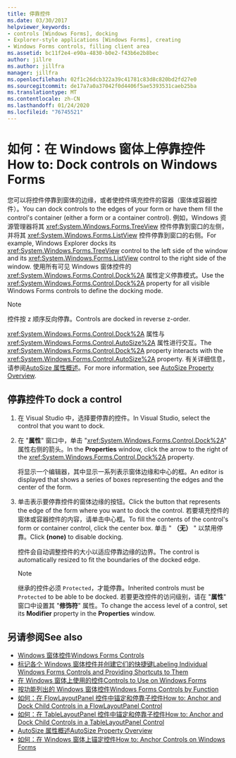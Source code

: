 ```yaml
---
title: 停靠控件
ms.date: 03/30/2017
helpviewer_keywords:
- controls [Windows Forms], docking
- Explorer-style applications [Windows Forms], creating
- Windows Forms controls, filling client area
ms.assetid: bc11f2e4-e90a-4830-b0e2-f43b6e2b8bec
author: jillre
ms.author: jillfra
manager: jillfra
ms.openlocfilehash: 02f1c26dcb322a39c41781c83d8c820bd2fd27e0
ms.sourcegitcommit: de17a7a0a37042f0d4406f5ae5393531caeb25ba
ms.translationtype: MT
ms.contentlocale: zh-CN
ms.lasthandoff: 01/24/2020
ms.locfileid: "76745521"
---
```

# <a name="how-to-dock-controls-on-windows-forms"></a><span data-ttu-id="07bc3-102">如何：在 Windows 窗体上停靠控件</span><span class="sxs-lookup"><span data-stu-id="07bc3-102">How to: Dock controls on Windows Forms</span></span>

<span data-ttu-id="07bc3-103">您可以将控件停靠到窗体的边缘，或者使控件填充控件的容器（窗体或容器控件）。</span><span class="sxs-lookup"><span data-stu-id="07bc3-103">You can dock controls to the edges of your form or have them fill the control's container (either a form or a container control).</span></span> <span data-ttu-id="07bc3-104">例如，Windows 资源管理器将其 <xref:System.Windows.Forms.TreeView> 控件停靠到窗口的左侧，并将其 <xref:System.Windows.Forms.ListView> 控件停靠到窗口的右侧。</span><span class="sxs-lookup"><span data-stu-id="07bc3-104">For example, Windows Explorer docks its <xref:System.Windows.Forms.TreeView> control to the left side of the window and its <xref:System.Windows.Forms.ListView> control to the right side of the window.</span></span> <span data-ttu-id="07bc3-105">使用所有可见 Windows 窗体控件的 <xref:System.Windows.Forms.Control.Dock%2A> 属性定义停靠模式。</span><span class="sxs-lookup"><span data-stu-id="07bc3-105">Use the <xref:System.Windows.Forms.Control.Dock%2A> property for all visible Windows Forms controls to define the docking mode.</span></span>

> [!NOTE]
> <span data-ttu-id="07bc3-106">控件按 z 顺序反向停靠。</span><span class="sxs-lookup"><span data-stu-id="07bc3-106">Controls are docked in reverse z-order.</span></span>

<span data-ttu-id="07bc3-107"><xref:System.Windows.Forms.Control.Dock%2A> 属性与 <xref:System.Windows.Forms.Control.AutoSize%2A> 属性进行交互。</span><span class="sxs-lookup"><span data-stu-id="07bc3-107">The <xref:System.Windows.Forms.Control.Dock%2A> property interacts with the <xref:System.Windows.Forms.Control.AutoSize%2A> property.</span></span> <span data-ttu-id="07bc3-108">有关详细信息，请参阅[AutoSize 属性概述](autosize-property-overview.md)。</span><span class="sxs-lookup"><span data-stu-id="07bc3-108">For more information, see [AutoSize Property Overview](autosize-property-overview.md).</span></span>

## <a name="to-dock-a-control"></a><span data-ttu-id="07bc3-109">停靠控件</span><span class="sxs-lookup"><span data-stu-id="07bc3-109">To dock a control</span></span>

1. <span data-ttu-id="07bc3-110">在 Visual Studio 中，选择要停靠的控件。</span><span class="sxs-lookup"><span data-stu-id="07bc3-110">In Visual Studio, select the control that you want to dock.</span></span>

2. <span data-ttu-id="07bc3-111">在 "**属性**" 窗口中，单击 "<xref:System.Windows.Forms.Control.Dock%2A>" 属性右侧的箭头。</span><span class="sxs-lookup"><span data-stu-id="07bc3-111">In the **Properties** window, click the arrow to the right of the <xref:System.Windows.Forms.Control.Dock%2A> property.</span></span>

   <span data-ttu-id="07bc3-112">将显示一个编辑器，其中显示一系列表示窗体边缘和中心的框。</span><span class="sxs-lookup"><span data-stu-id="07bc3-112">An editor is displayed that shows a series of boxes representing the edges and the center of the form.</span></span>

3. <span data-ttu-id="07bc3-113">单击表示要停靠控件的窗体边缘的按钮。</span><span class="sxs-lookup"><span data-stu-id="07bc3-113">Click the button that represents the edge of the form where you want to dock the control.</span></span> <span data-ttu-id="07bc3-114">若要填充控件的窗体或容器控件的内容，请单击中心框。</span><span class="sxs-lookup"><span data-stu-id="07bc3-114">To fill the contents of the control's form or container control, click the center box.</span></span> <span data-ttu-id="07bc3-115">单击 " **（无）** " 以禁用停靠。</span><span class="sxs-lookup"><span data-stu-id="07bc3-115">Click **(none)** to disable docking.</span></span>

   <span data-ttu-id="07bc3-116">控件会自动调整控件的大小以适应停靠边缘的边界。</span><span class="sxs-lookup"><span data-stu-id="07bc3-116">The control is automatically resized to fit the boundaries of the docked edge.</span></span>

   > [!NOTE]
   > <span data-ttu-id="07bc3-117">继承的控件必须 `Protected`，才能停靠。</span><span class="sxs-lookup"><span data-stu-id="07bc3-117">Inherited controls must be `Protected` to be able to be docked.</span></span> <span data-ttu-id="07bc3-118">若要更改控件的访问级别，请在 "**属性**" 窗口中设置其 "**修饰符**" 属性。</span><span class="sxs-lookup"><span data-stu-id="07bc3-118">To change the access level of a control, set its **Modifier** property in the **Properties** window.</span></span>

## <a name="see-also"></a><span data-ttu-id="07bc3-119">另请参阅</span><span class="sxs-lookup"><span data-stu-id="07bc3-119">See also</span></span>

- [<span data-ttu-id="07bc3-120">Windows 窗体控件</span><span class="sxs-lookup"><span data-stu-id="07bc3-120">Windows Forms Controls</span></span>](index.md)
- [<span data-ttu-id="07bc3-121">标记各个 Windows 窗体控件并创建它们的快捷键</span><span class="sxs-lookup"><span data-stu-id="07bc3-121">Labeling Individual Windows Forms Controls and Providing Shortcuts to Them</span></span>](labeling-individual-windows-forms-controls-and-providing-shortcuts-to-them.md)
- [<span data-ttu-id="07bc3-122">在 Windows 窗体上使用的控件</span><span class="sxs-lookup"><span data-stu-id="07bc3-122">Controls to Use on Windows Forms</span></span>](controls-to-use-on-windows-forms.md)
- [<span data-ttu-id="07bc3-123">按功能列出的 Windows 窗体控件</span><span class="sxs-lookup"><span data-stu-id="07bc3-123">Windows Forms Controls by Function</span></span>](windows-forms-controls-by-function.md)
- [<span data-ttu-id="07bc3-124">如何：在 FlowLayoutPanel 控件中锚定和停靠子控件</span><span class="sxs-lookup"><span data-stu-id="07bc3-124">How to: Anchor and Dock Child Controls in a FlowLayoutPanel Control</span></span>](how-to-anchor-and-dock-child-controls-in-a-flowlayoutpanel-control.md)
- [<span data-ttu-id="07bc3-125">如何：在 TableLayoutPanel 控件中锚定和停靠子控件</span><span class="sxs-lookup"><span data-stu-id="07bc3-125">How to: Anchor and Dock Child Controls in a TableLayoutPanel Control</span></span>](how-to-anchor-and-dock-child-controls-in-a-tablelayoutpanel-control.md)
- [<span data-ttu-id="07bc3-126">AutoSize 属性概述</span><span class="sxs-lookup"><span data-stu-id="07bc3-126">AutoSize Property Overview</span></span>](autosize-property-overview.md)
- [<span data-ttu-id="07bc3-127">如何：在 Windows 窗体上锚定控件</span><span class="sxs-lookup"><span data-stu-id="07bc3-127">How to: Anchor Controls on Windows Forms</span></span>](how-to-anchor-controls-on-windows-forms.md)

